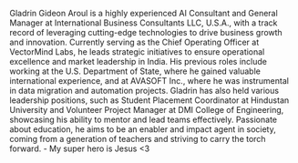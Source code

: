 Gladrin Gideon Aroul is a highly experienced AI Consultant and General Manager at International Business Consultants LLC, U.S.A., with a track record of leveraging cutting-edge technologies to drive business growth and innovation. Currently serving as the Chief Operating Officer at VectorMind Labs, he leads strategic initiatives to ensure operational excellence and market leadership in India. His previous roles include working at the U.S. Department of State, where he gained valuable international experience, and at AVASOFT Inc., where he was instrumental in data migration and automation projects. Gladrin has also held various leadership positions, such as Student Placement Coordinator at Hindustan University and Volunteer Project Manager at DMI College of Engineering, showcasing his ability to mentor and lead teams effectively. Passionate about education, he aims to be an enabler and impact agent in society, coming from a generation of teachers and striving to carry the torch forward. - My super hero is Jesus <3



